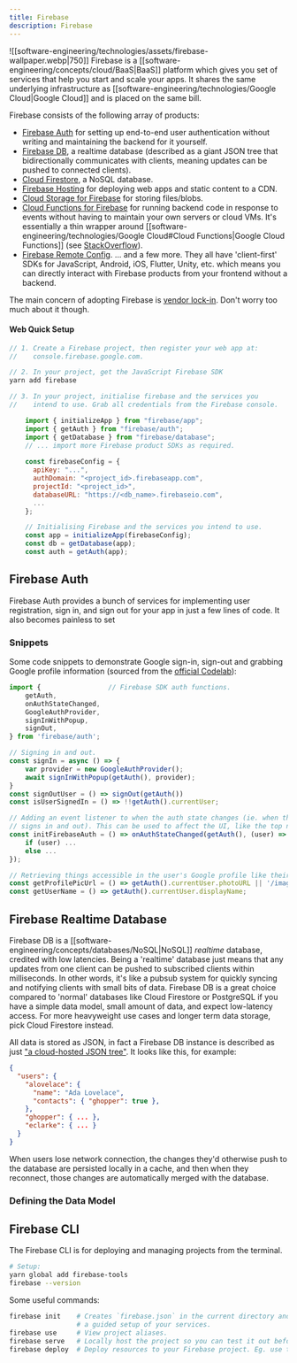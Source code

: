 ```yaml
---
title: Firebase
description: Firebase
---
```


![[software-engineering/technologies/assets/firebase-wallpaper.webp|750]]
Firebase is a [[software-engineering/concepts/cloud/BaaS|BaaS]] platform which gives you set of services that help you start and scale your apps. It shares the same underlying infrastructure as [[software-engineering/technologies/Google Cloud|Google Cloud]] and is placed on the same bill.

Firebase consists of the following array of products:
- [Firebase Auth](https://firebase.google.com/products/auth) for setting up end-to-end user authentication without writing and maintaining the backend for it yourself.
- [Firebase DB](https://firebase.google.com/products/realtime-database), a realtime database (described as a giant JSON tree that bidirectionally communicates with clients, meaning updates can be pushed to connected clients).
- [Cloud Firestore](https://firebase.google.com/docs/firestore), a NoSQL database.
- [Firebase Hosting](https://firebase.google.com/docs/hosting) for deploying web apps and static content to a CDN.
- [Cloud Storage for Firebase](https://firebase.google.com/docs/storage) for storing files/blobs.
- [Cloud Functions for Firebase](https://firebase.google.com/docs/functions) for running backend code in response to events without having to maintain your own servers or cloud VMs. It's essentially a thin wrapper around [[software-engineering/technologies/Google Cloud#Cloud Functions|Google Cloud Functions]] (see [StackOverflow](https://stackoverflow.com/questions/42854865/what-is-the-difference-between-cloud-functions-and-firebase-functions)).
- [Firebase Remote Config](https://firebase.google.com/docs/remote-config).
... and a few more. They all have 'client-first' SDKs for JavaScript, Android, iOS, Flutter, Unity, etc. which means you can directly interact with Firebase products from your frontend without a backend.

The main concern of adopting Firebase is [vendor lock-in](https://en.wikipedia.org/wiki/Vendor_lock-in). Don't worry too much about it though.

#### Web Quick Setup
```javascript
// 1. Create a Firebase project, then register your web app at:
//    console.firebase.google.com.

// 2. In your project, get the JavaScript Firebase SDK
yarn add firebase

// 3. In your project, initialise firebase and the services you
//    intend to use. Grab all credentials from the Firebase console.

    import { initializeApp } from "firebase/app";
    import { getAuth } from "firebase/auth";
    import { getDatabase } from "firebase/database"; 
    // ... import more Firebase product SDKs as required.
    
    const firebaseConfig = {
      apiKey: "...",
      authDomain: "<project_id>.firebaseapp.com",
      projectId: "<project_id>",
      databaseURL: "https://<db_name>.firebaseio.com",
      ...
    };

    // Initialising Firebase and the services you intend to use.
    const app = initializeApp(firebaseConfig);
    const db = getDatabase(app);
    const auth = getAuth(app);
```

## Firebase Auth
Firebase Auth provides a bunch of services for implementing user registration, sign in, and sign out for your app in just a few lines of code. It also becomes painless to set 

### Snippets
Some code snippets to demonstrate Google sign-in, sign-out and grabbing Google profile information (sourced from the [official Codelab](https://firebase.google.com/codelabs/firebase-web)):
```javascript
import {                 // Firebase SDK auth functions.
    getAuth,
    onAuthStateChanged,
    GoogleAuthProvider,
    signInWithPopup,
    signOut,
} from 'firebase/auth';

// Signing in and out.
const signIn = async () => {
    var provider = new GoogleAuthProvider();
    await signInWithPopup(getAuth(), provider);
}
const signOutUser = () => signOut(getAuth())
const isUserSignedIn = () => !!getAuth().currentUser;

// Adding an event listener to when the auth state changes (ie. when the user
// signs in and out). This can be used to affect the UI, like the top nav.
const initFirebaseAuth = () => onAuthStateChanged(getAuth(), (user) => {
    if (user) ...
    else ...
});

// Retrieving things accessible in the user's Google profile like their name and display picture.
const getProfilePicUrl = () => getAuth().currentUser.photoURL || '/images/profile_placeholder.png';
const getUserName = () => getAuth().currentUser.displayName;
```

## Firebase Realtime Database
Firebase DB is a [[software-engineering/concepts/databases/NoSQL|NoSQL]] *realtime* database, credited with low latencies. Being a 'realtime' database just means that any updates from one client can be pushed to subscribed clients within milliseconds. In other words, it's like a pubsub system for quickly syncing and notifying clients with small bits of data. Firebase DB is a great choice compared to 'normal' databases like Cloud Firestore or PostgreSQL if you have a simple data model, small amount of data, and expect low-latency access. For more heavyweight use cases and longer term data storage, pick Cloud Firestore instead.

All data is stored as JSON, in fact a Firebase DB instance is described as just ["a cloud-hosted JSON tree"](https://firebase.google.com/docs/database/web/structure-data). It looks like this, for example:
```json
{
  "users": {
    "alovelace": {
      "name": "Ada Lovelace",
      "contacts": { "ghopper": true },
    },
    "ghopper": { ... },
    "eclarke": { ... }
  }
}
```

When users lose network connection, the changes they'd otherwise push to the database are persisted locally in a cache, and then when they reconnect, those changes are automatically merged with the database.

### Defining the Data Model


## Firebase CLI
The Firebase CLI is for deploying and managing projects from the terminal.
```bash
# Setup:
yarn global add firebase-tools
firebase --version
```

Some useful commands:
```bash
firebase init    # Creates `firebase.json` in the current directory and proceeds with
                 # a guided setup of your services.
firebase use     # View project aliases.
firebase serve   # Locally host the project so you can test it out before deploying to production.
firebase deploy  # Deploy resources to your Firebase project. Eg. use this to set configuration and security rules.
```

